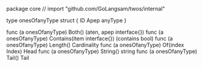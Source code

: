 package core // import "github.com/GoLangsam/twos/internal"

type onesOfanyType struct {
	ID
	Apep anyType
}

func (a onesOfanyType) Both() (aten, apep interface{})
func (a onesOfanyType) Contains(item interface{}) (contains bool)
func (a onesOfanyType) Length() Cardinality
func (a onesOfanyType) Of(index Index) Head
func (a onesOfanyType) String() string
func (a onesOfanyType) Tail() Tail
